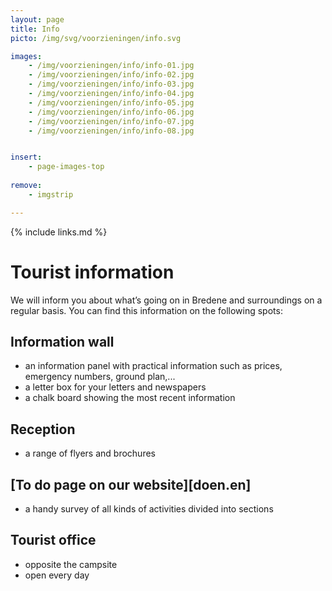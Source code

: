 ```yaml
---
layout: page
title: Info
picto: /img/svg/voorzieningen/info.svg

images:
    - /img/voorzieningen/info/info-01.jpg
    - /img/voorzieningen/info/info-02.jpg
    - /img/voorzieningen/info/info-03.jpg
    - /img/voorzieningen/info/info-04.jpg
    - /img/voorzieningen/info/info-05.jpg
    - /img/voorzieningen/info/info-06.jpg
    - /img/voorzieningen/info/info-07.jpg
    - /img/voorzieningen/info/info-08.jpg


insert:
    - page-images-top
    
remove:
    - imgstrip

---
```


{% include links.md %}

# Tourist information

We will inform you about what’s going on in Bredene and surroundings on a regular basis. You can find this information on the following spots:

## Information wall

- an information panel with practical information such as prices, emergency numbers, ground plan,...
- a letter box for your letters and newspapers
- a chalk board showing the most recent information

## Reception 

- a range of flyers and brochures

## [To do page on our website][doen.en] 

- a handy survey of all kinds of activities divided into sections

## Tourist office

- opposite the campsite
- open every day